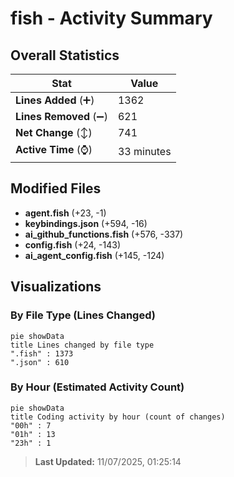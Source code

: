 # fish - Activity Summary 

## Overall Statistics

| Stat                   | Value                                                             |
| ---------------------- | ----------------------------------------------------------------- |
| **Lines Added** (➕)   | 1362                                          |
| **Lines Removed** (➖) | 621                                        |
| **Net Change** (↕)    | 741                |
| **Active Time** (⌚)   | 33 minutes |


## Modified Files
- **agent.fish** (+23, -1)
- **keybindings.json** (+594, -16)
- **ai_github_functions.fish** (+576, -337)
- **config.fish** (+24, -143)
- **ai_agent_config.fish** (+145, -124)

## Visualizations

### By File Type (Lines Changed)

```mermaid
pie showData
title Lines changed by file type
".fish" : 1373
".json" : 610
```

### By Hour (Estimated Activity Count)

```mermaid
pie showData
title Coding activity by hour (count of changes)
"00h" : 7
"01h" : 13
"23h" : 1
```


> **Last Updated:** 11/07/2025, 01:25:14